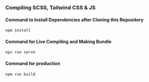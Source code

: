 ### Compiling SCSS, Tailwind CSS & JS


#### Command to Install Dependencies after Cloning this Repository

```
npm install
```


#### Command for Live Compiling and Making Bundle

```
npx run serve
```

#### Command for production

```
npm run build
```
